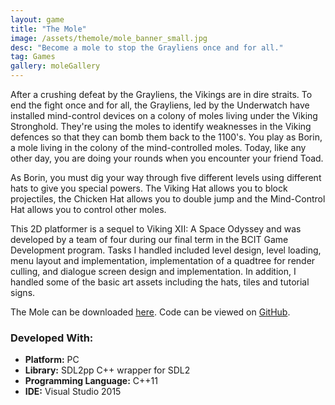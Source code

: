 ```yaml
---
layout: game
title: "The Mole"
image: /assets/themole/mole_banner_small.jpg
desc: "Become a mole to stop the Grayliens once and for all."
tag: Games
gallery: moleGallery
---
```

After a crushing defeat by the Grayliens, the Vikings are in dire straits. To end the fight once and for all, the Grayliens, led by the Underwatch have installed mind-control devices on a colony of moles living under the Viking Stronghold. They're using the moles to identify weaknesses in the Viking defences so that they can bomb them back to the 1100's. You play as Borin, a mole living in the colony of the mind-controlled moles. Today, like any other day, you are doing your rounds when you encounter your friend Toad.

As Borin, you must dig your way through five different levels using different hats to give you special powers. The Viking Hat allows you to block projectiles, the Chicken Hat allows you to double jump and the Mind-Control Hat allows you to control other moles.

This 2D platformer is a sequel to Viking XII: A Space Odyssey and was developed by a team of four during our final term in the BCIT Game Development program. Tasks I handled included level design, level loading, menu layout and implementation, implementation of a quadtree for render culling, and dialogue screen design and implementation. In addition, I handled some of the basic art assets including the hats, tiles and tutorial signs.

The Mole can be downloaded <a href="https://drive.google.com/file/d/0B6pPk6ylguVNSzBTVFJ6QlBuaVU/view">here</a>. Code can be viewed on <a href="https://github.com/LamePancake/The-Mole">GitHub</a>.

### Developed With:
* __Platform:__ PC
* __Library:__ SDL2pp C++ wrapper for SDL2
* __Programming Language:__ C++11
* __IDE:__ Visual Studio 2015
